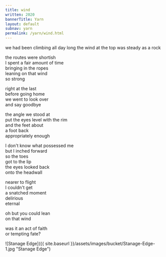 ```yaml
---
title: wind
written: 2020
bannerTitle: Yarn
layout: default
subnav: yarn
permalink: /yarn/wind.html
---
```


<div class="poem">
we had been climbing  
all day long  
the wind at the top  
was steady  
as a rock  


the routes were shortish  
I spent a fair amount of time  
bringing in the ropes  
leaning on that wind  
so strong  


right at the last  
before going home  
we went to look over  
and say goodbye  


the angle we stood at  
put the eyes level with the rim  
and the feet about  
a foot back  
appropriately enough  


I don't know what possessed me  
but I inched forward  
so the toes  
got to the lip  
the eyes looked back  
onto the headwall  


nearer to flight  
I couldn't get  
a snatched moment  
delirious  
eternal  


oh but you could lean  
on that wind  


was it an act of faith  
or tempting fate?
</div>

![Stanage Edge]({{ site.baseurl }}/assets/images/bucket/Stanage-Edge-1.jpg "Stanage Edge")

